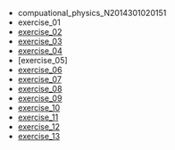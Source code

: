 * compuational_physics_N2014301020151
* exercise_01
* [exercise_02](https://www.zybuluo.com/ibilis/note/505078)
* [exercise_03](https://www.zybuluo.com/ibilis/note/505218)
* [exercise_04](https://www.zybuluo.com/ibilis/note/516906)
* [exercise_05]
* [exercise_06](https://www.zybuluo.com/ibilis/note/534040)
* [exercise_07](https://www.zybuluo.com/ibilis/note/549554)
* [exercise_08](https://www.zybuluo.com/ibilis/note/565049)
* [exercise_09](https://www.zybuluo.com/ibilis/note/573487)
* [exercise_10](https://www.zybuluo.com/ibilis/note/581275) 
* [exercise_11](https://www.zybuluo.com/ibilis/note/589703)
* [exercise_12](https://www.zybuluo.com/ibilis/note/597743)
* [exercise_13](https://www.zybuluo.com/ibilis/note/604818)
